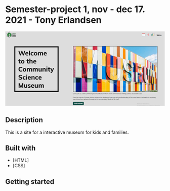 # Semester-project 1, nov - dec 17. 2021 - Tony Erlandsen

![image](/images/readme-homepage_img.jpg)

## Description

This is a site for a interactive museum for kids and families.

## Built with

- [HTML]
- [CSS]

## Getting started
